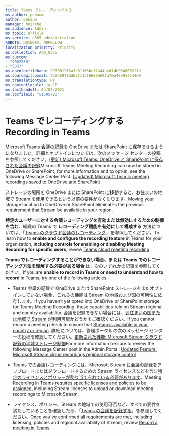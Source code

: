 ```yaml
---
title: Teams でレコーディングする
ms.author: pebaum
author: pebaum
manager: mnirkhe
ms.audience: Admin
ms.topic: article
ms.service: o365-administration
ROBOTS: NOINDEX, NOFOLLOW
localization_priority: Priority
ms.collection: Adm_O365
ms.custom:
- "9002530"
- "5037"
ms.openlocfilehash: 2939012f3a3e01106bcf7a44bed14b954005211d
ms.sourcegitcommit: 7b2e5078dd65f11af6650e692a7ea48e91f544e0
ms.translationtype: HT
ms.contentlocale: ja-JP
ms.lasthandoff: 04/02/2021
ms.locfileid: "51505793"
---
```

# <a name="recording-in-teams"></a><span data-ttu-id="f3839-102">Teams でレコーディングする</span><span class="sxs-lookup"><span data-stu-id="f3839-102">Recording in Teams</span></span>

<span data-ttu-id="f3839-103">Microsoft Teams 会議の記録を OneDrive または SharePoint に保存できるようになりました。詳細とオプトインについては、次のメッセージ センターの投稿を参照してください。[(更新) Microsoft Teams: OneDrive と SharePoint に保存された会議の記録](https://portal.microsoft.com/Adminportal/Home?ref=MessageCenter&id=MC222640)</span><span class="sxs-lookup"><span data-stu-id="f3839-103">Microsoft Teams Meeting Recording can now be stored in OneDrive or SharePoint, for more information and to opt-in, see the following Message Center Post: [(Updated) Microsoft Teams: meeting recordings saved to OneDrive and SharePoint](https://portal.microsoft.com/Adminportal/Home?ref=MessageCenter&id=MC222640)</span></span>

<span data-ttu-id="f3839-104">ストレージの場所を OneDrive または SharePoint に移動すると、お住まいの地域で Stream を使用できるという以前の要件がなくなります。</span><span class="sxs-lookup"><span data-stu-id="f3839-104">Moving your storage location to OneDrive or SharePoint eliminates the previous requirement that Stream be available in your region.</span></span>

<span data-ttu-id="f3839-105">**特定のユーザーに対する会議レコーディングを有効または無効にするための制御を含む**、組織の Teams で **レコーディング機能を有効にして構成する** 方法については、「[Teams のクラウド会議のレコーディング](https://docs.microsoft.com/microsoftteams/cloud-recording)」を参照してください。</span><span class="sxs-lookup"><span data-stu-id="f3839-105">To learn how to **enable and configure the recording feature** in Teams for your organization, **including controls for enabling or disabling Meeting Recording for specific users**, review [Teams cloud meeting recording](https://docs.microsoft.com/microsoftteams/cloud-recording).</span></span>

<span data-ttu-id="f3839-106">**Teams でレコーディングすることができない場合、または Teams でのレコーディング方法を理解する必要がある場合** は、次のいずれかの記事を参照してください。</span><span class="sxs-lookup"><span data-stu-id="f3839-106">If you are **unable to record in Teams or need to understand how to record** in Teams, try one of the following articles:</span></span>

- <span data-ttu-id="f3839-107">Teams 会議の記録で OneDrive または SharePoint ストレージをまだオプトインしていない場合、これらの機能は Stream の地域および国の可用性に依存します。</span><span class="sxs-lookup"><span data-stu-id="f3839-107">If you haven’t yet opted into OneDrive or SharePoint storage for Teams Meeting Recording, these capabilities rely on Stream regional and country availability.</span></span> <span data-ttu-id="f3839-108">会議を記録できない場合には、[お住まいの国または地域で Stream が利用可能](https://docs.microsoft.com/stream/faq#which-regions-does-microsoft-stream-host-my-data-in)かどうかをご確認ください。</span><span class="sxs-lookup"><span data-stu-id="f3839-108">If you cannot record a meeting check to ensure that [Stream is available in your country or region](https://docs.microsoft.com/stream/faq#which-regions-does-microsoft-stream-host-my-data-in).</span></span> <span data-ttu-id="f3839-109">詳細については、管理ポータルの次のメッセージ センターの投稿を確認してください。[更新された機能: Microsoft Stream クラウド記録の地域ストレージ制御](https://admin.microsoft.com/AdminPortal/Home#/MessageCenter?id=MC214327)</span><span class="sxs-lookup"><span data-stu-id="f3839-109">For more information be sure to review the following Message Center post in the Admin Portal: [Updated Feature: Microsoft Stream cloud recordings regional storage control](https://admin.microsoft.com/AdminPortal/Home#/MessageCenter?id=MC214327)</span></span>

- <span data-ttu-id="f3839-110">Teams での会議レコーディングには、Microsoft Stream に会議の記録をアップロードまたはダウンロードするための Stream ライセンスなどを含む[特定のライセンスとポリシーが割り当てられている必要があります](https://docs.microsoft.com/microsoftteams/cloud-recording#prerequisites-for-teams-cloud-meeting-recording)。</span><span class="sxs-lookup"><span data-stu-id="f3839-110">Meeting Recording in Teams [requires specific licenses and policies to be assigned](https://docs.microsoft.com/microsoftteams/cloud-recording#prerequisites-for-teams-cloud-meeting-recording), including Stream licenses to upload or download meeting recordings to Microsoft Stream.</span></span>

- <span data-ttu-id="f3839-111">ライセンス、ポリシー、Stream の地域での使用可否など、すべての要件を満たしていることを確認したら、「[Teams の会議を記録する](https://support.office.com/article/34dfbe7f-b07d-4a27-b4c6-de62f1348c24)」を参照してください。</span><span class="sxs-lookup"><span data-stu-id="f3839-111">Once you’ve confirmed all requirements are met, including licensing, policies and regional availability of Stream, review [Record a meeting in Teams](https://support.office.com/article/34dfbe7f-b07d-4a27-b4c6-de62f1348c24).</span></span>
